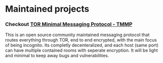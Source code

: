 # Maintained projects

### Checkout [TOR Minimal Messaging Protocol - TMMP](https://fu3x.github.io/TMMP/)
This is an open source community maintained messaging protocol that routes everything through TOR, end to end encrypted, with the main focus of being incognito. Its completly decenteralized, and each host (same port) can have multiple contained rooms with seperate encryption. It will be light and minimal to keep away bugs and vulnerabilities.
